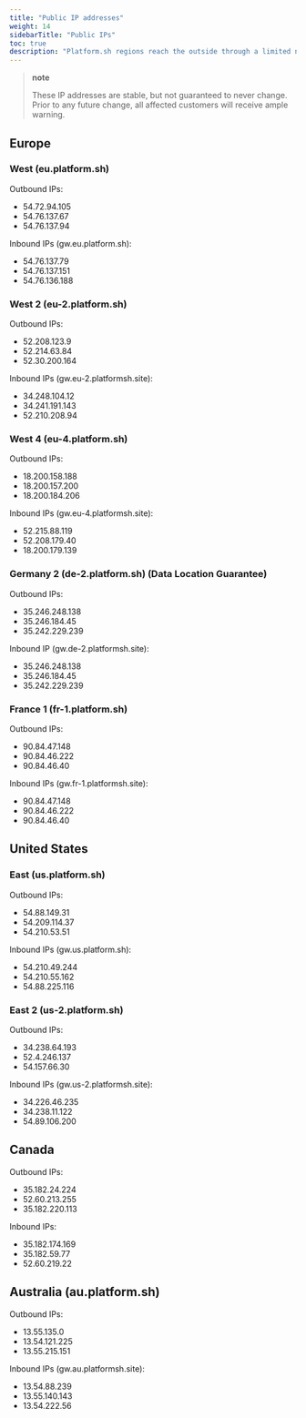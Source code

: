 ```yaml
---
title: "Public IP addresses"
weight: 14
sidebarTitle: "Public IPs"
toc: true
description: "Platform.sh regions reach the outside through a limited number of IP addresses.<br><br>Use the inbound IP addresses if you have a corporate firewall which blocks outgoing SSH connections.  In that case, simply add our IP addresses for inbound traffic below to your whitelist."
---
```


> **note**
>
> These IP addresses are stable, but not guaranteed to never change. Prior to any future change, all affected customers will receive ample warning.

## Europe

### West (eu.platform.sh)

Outbound IPs:

* 54.72.94.105
* 54.76.137.67
* 54.76.137.94

Inbound IPs (gw.eu.platform.sh):

* 54.76.137.79
* 54.76.137.151
* 54.76.136.188

### West 2 (eu-2.platform.sh)

Outbound IPs:

* 52.208.123.9
* 52.214.63.84
* 52.30.200.164

Inbound IPs (gw.eu-2.platformsh.site):

* 34.248.104.12
* 34.241.191.143
* 52.210.208.94

### West 4 (eu-4.platform.sh)

Outbound IPs:

* 18.200.158.188
* 18.200.157.200
* 18.200.184.206

Inbound IPs (gw.eu-4.platformsh.site):

* 52.215.88.119
* 52.208.179.40
* 18.200.179.139

### Germany 2 (de-2.platform.sh) (Data Location Guarantee)

Outbound IPs:

* 35.246.248.138
* 35.246.184.45
* 35.242.229.239

Inbound IP (gw.de-2.platformsh.site):

* 35.246.248.138
* 35.246.184.45
* 35.242.229.239

### France 1 (fr-1.platform.sh)

Outbound IPs:

* 90.84.47.148
* 90.84.46.222
* 90.84.46.40

Inbound IPs (gw.fr-1.platformsh.site):

* 90.84.47.148
* 90.84.46.222
* 90.84.46.40

## United States

### East (us.platform.sh)

Outbound IPs:

* 54.88.149.31
* 54.209.114.37
* 54.210.53.51

Inbound IPs (gw.us.platform.sh):

* 54.210.49.244
* 54.210.55.162
* 54.88.225.116

### East 2 (us-2.platform.sh)

Outbound IPs:

* 34.238.64.193
* 52.4.246.137
* 54.157.66.30

Inbound IPs (gw.us-2.platformsh.site):

* 34.226.46.235
* 34.238.11.122
* 54.89.106.200


## Canada

Outbound IPs:

* 35.182.24.224
* 52.60.213.255
* 35.182.220.113

Inbound IPs:

* 35.182.174.169
* 35.182.59.77
* 52.60.219.22


## Australia (au.platform.sh)

Outbound IPs:

* 13.55.135.0
* 13.54.121.225
* 13.55.215.151

Inbound IPs (gw.au.platformsh.site):

* 13.54.88.239
* 13.55.140.143
* 13.54.222.56
